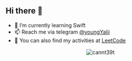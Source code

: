 ## Hi there 👋
- 🌱 I’m currently learning Swift
- 📫 Reach me via telegram [@youngYalii](https://t.me/youngYalii)
- 🧛 You can also find my activities at [LeetCode](https://leetcode.com/ilyakajava/)

<p align="center">&nbsp;<img align="center" src="https://github-readme-stats.vercel.app/api?username=cannt39t&show_icons=true&theme=dark&title_color=ffffff&text_color=ffffff&hide_border=true&locale=en" alt="cannt39t" /></p>
